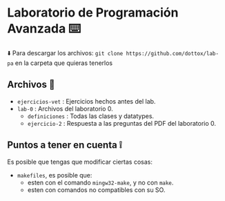 #  Laboratorio de Programación Avanzada ⌨️

⬇️ Para descargar los archivos: `git clone https://github.com/dottox/lab-pa` en la carpeta que quieras tenerlos

Archivos 📁
--------------------------
- `ejercicios-vet` : Ejercicios hechos antes del lab.
- `lab-0` : Archivos del laboratorio 0.
  - `definiciones` : Todas las clases y datatypes.
  - `ejercicio-2` : Respuesta a las preguntas del PDF del laboratorio 0.


Puntos a tener en cuenta ❕
--------------------------
Es posible que tengas que modificar ciertas cosas:
  - `makefiles`, es posible que:
    - esten con el comando `mingw32-make`, y no con `make`.
    - esten con comandos no compatibles con su SO.
